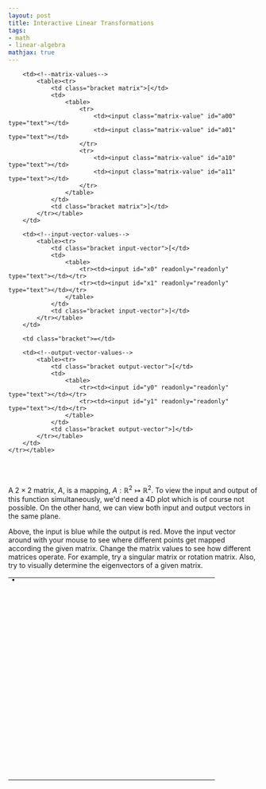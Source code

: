 ```yaml
---
layout: post
title: Interactive Linear Transformations
tags:
- math
- linear-algebra
mathjax: true
---
```


<div id="linear-transformation">
    <table style="width: 100%;"><tr>
        <td><!--vector canvas-->
            <div id="canvas-wrapper">
                <canvas id="transformation-background" width="400px" height="400px"></canvas>
                <canvas id="transformation-foreground" width="400px" height="400px"></canvas>
            </div>
        </td>

        <td><!--matrix-values-->
            <table><tr>
                <td class="bracket matrix">[</td>
                <td>
                    <table>
                        <tr>
                            <td><input class="matrix-value" id="a00" type="text"></td>
                            <td><input class="matrix-value" id="a01" type="text"></td>
                        </tr>
                        <tr>
                            <td><input class="matrix-value" id="a10" type="text"></td>
                            <td><input class="matrix-value" id="a11" type="text"></td>
                        </tr>
                    </table>
                </td>
                <td class="bracket matrix">]</td>
            </tr></table>
        </td>

        <td><!--input-vector-values-->
            <table><tr>
                <td class="bracket input-vector">[</td>
                <td>
                    <table>
                        <tr><td><input id="x0" readonly="readonly" type="text"></td></tr>
                        <tr><td><input id="x1" readonly="readonly" type="text"></td></tr>
                    </table>
                </td>
                <td class="bracket input-vector">]</td>
            </tr></table>
        </td>

        <td class="bracket">=</td>

        <td><!--output-vector-values-->
            <table><tr>
                <td class="bracket output-vector">[</td>
                <td>
                    <table>
                        <tr><td><input id="y0" readonly="readonly" type="text"></td></tr>
                        <tr><td><input id="y1" readonly="readonly" type="text"></td></tr>
                    </table>
                </td>
                <td class="bracket output-vector">]</td>
            </tr></table>
        </td>
    </tr></table>
</div>

<br>
<br>

A $2 \times 2$ matrix, $A$, is a mapping, $A: \mathbb{R}^2 \mapsto \mathbb{R}^2$. To view the input and output of this function simultaneously, we'd need a 4D plot which is of course not possible. On the other hand, we can view both input and output vectors in the same plane.

Above, the input is blue while the output is red. Move the input vector around with your mouse to see where different points get mapped according the given matrix. Change the matrix values to see how different matrices operate. For example, try a singular matrix or rotation matrix. Also, try to visually determine the eigenvectors of a given matrix.






<style>
    #linear-transformation input {
        font-size: 14px;
        width: 40px;
        border: 1px solid black;
    }
    td.input-vector { color: blue; }
    td.output-vector { color: red; }
    #canvas-wrapper {
        position: relative;
        width: 400px;
        height: 400px;
        margin: 0 auto;
    }
    #canvas-wrapper canvas {
        position: absolute;
        top: 0;
        left: 0;
        cursor: default;
    }
    #transformation-background {
        border: 2px solid black;
        border-radius: 4px;
        background-color: #ddd;
    }
    #transformation-foreground {
        border: 2px solid black;
        border-radius: 4px;
    }
</style>
<script src="http://code.jquery.com/jquery-2.1.4.min.js"></script>
<script>
    $('td.bracket').css('font-size', $('td.bracket:first').parent().height()+10)
    canb = document.getElementById('transformation-background');
    ctxb = canb.getContext('2d');

    //// Draw canvas axes background

    // y-axis
    ctxb.beginPath();
    ctxb.moveTo(200, 0);
    ctxb.lineTo(200, 400);
    ctxb.stroke()

    // upper point
    ctxb.beginPath(); ctxb.moveTo(200, 0); ctxb.lineTo(195, 5); ctxb.stroke()
    ctxb.beginPath(); ctxb.moveTo(200, 0); ctxb.lineTo(205, 5); ctxb.stroke()
    ctxb.beginPath(); ctxb.moveTo(200, 400); ctxb.lineTo(195, 395); ctxb.stroke()
    ctxb.beginPath(); ctxb.moveTo(200, 400); ctxb.lineTo(205, 395); ctxb.stroke()

    ticks = [50, 100, 150, 250, 300, 350];
    for (var i in ticks) {
        ctxb.beginPath(); ctxb.moveTo(195,ticks[i]); ctxb.lineTo(205,ticks[i]); ctxb.stroke();
    }

    // x-axis
    ctxb.beginPath();
    ctxb.moveTo(0, 200);
    ctxb.lineTo(400, 200);
    ctxb.stroke()

    // upper point
    ctxb.beginPath(); ctxb.moveTo(0, 200); ctxb.lineTo(5, 195); ctxb.stroke()
    ctxb.beginPath(); ctxb.moveTo(0, 200); ctxb.lineTo(5, 205); ctxb.stroke()
    ctxb.beginPath(); ctxb.moveTo(400, 200); ctxb.lineTo(395, 195); ctxb.stroke()
    ctxb.beginPath(); ctxb.moveTo(400, 200); ctxb.lineTo(395, 205); ctxb.stroke()

    ticks = [50, 100, 150, 250, 300, 350];
    for (var i in ticks) {
        ctxb.beginPath(); ctxb.moveTo(ticks[i], 195); ctxb.lineTo(ticks[i], 205); ctxb.stroke();
    }

    //// end background

    canf = document.getElementById('transformation-foreground');
    ctxf = canf.getContext('2d');
    ctxf.lineWidth = 2;

    x = [50,100];
    a = [[1.00,1.00],[1.00,-1.00]];
    $('.matrix-value').each(function() {
        $(this).val( a[this.id[1]][this.id[2]].toFixed(2) )
    });
    y = [50,50];

    md = false;
    l = $(canf).offset().left;
    t  = $(canf).offset().top;

    drawVectors = function(pageX, pageY) {
        ctxf.clearRect(0,0,400,400);
        // defaults
        if (typeof(pageX)=='undefined') pageX = x[0]+l+200;
        if (typeof(pageY)=='undefined') pageY = 200-x[1]+t;

        x[0] = pageX - l - 200;
        x[1] = 200 - (pageY - t);

        // display x
        $('#x0').val( (x[0]/100).toFixed(2) ); $('#x1').val( (x[1]/100).toFixed(2) );
        // multiply
        y = [ a[0][0]*x[0] + a[0][1]*x[1], a[1][0]*x[0] + a[1][1]*x[1] ];
        // display y
        $('#y0').val( (y[0]/100).toFixed(2) ); $('#y1').val( (y[1]/100).toFixed(2) );

        // draw the x and y vectors, converting back to canvas coords...
        ctxf.beginPath();
        ctxf.moveTo(200,200);
        ctxf.lineTo(x[0]+200, 200-x[1]);
        ctxf.stroke();

        ctxf.beginPath();
        ctxf.arc(x[0]+200, 200-x[1], 4, 0, 6.2831853, false);
        ctxf.fillStyle = 'blue';
        ctxf.fill()
        ctxf.stroke();

        ctxf.beginPath();
        ctxf.moveTo(200,200);
        ctxf.lineTo(y[0]+200, 200-y[1]);
        ctxf.stroke();

        ctxf.beginPath();
        ctxf.arc(y[0]+200, 200-y[1], 4, 0, 6.2831853, false);
        ctxf.fillStyle = 'red';
        ctxf.fill()
        ctxf.stroke();
    }

    // init
    drawVectors();

    $(canf).on('mousedown', function(e) { md = true; drawVectors(e.pageX,e.pageY); });
    $(canf).on('mouseup',   function() { md = false; });
    $(canf).on('mousemove', function(e) { if (!md) return; drawVectors(e.pageX,e.pageY); });
    $('input.matrix-value').on('change', function() {
        if ( ! isNaN($(this).val()) )
            a[this.id[1]][this.id[2]] = parseFloat(($(this).val())).toFixed(2);
        $(this).val( a[this.id[1]][this.id[2]] );
        drawVectors();
    });
</script>
